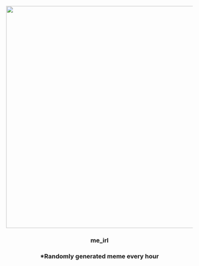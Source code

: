 <p align="center">
        <img src="https://i.imgur.com/K1sOXD9.jpg" width="600" height="600">
        </p>
        <h3 align="center">me_irl</h3>
        <h3 align="center">*Randomly generated meme every hour</h3>
    